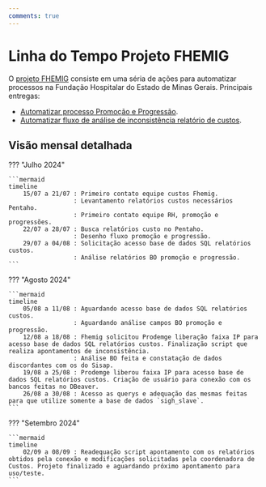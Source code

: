 ```yaml
---
comments: true
---
```


# Linha do Tempo Projeto FHEMIG

O [projeto FHEMIG](https://github.com/automatiza-mg/projeto-fhemig) consiste em uma séria de ações para automatizar processos na Fundação Hospitalar do Estado de Minas Gerais. Principais entregas:

- [Automatizar processo Promoção e Progressão](https://github.com/automatiza-mg/projeto-fhemig/issues/6).
- [Automatizar fluxo de análise de inconsistência relatório de custos](https://github.com/automatiza-mg/projeto-fhemig/issues/4).

## Visão mensal detalhada

??? "Julho 2024"

    ```mermaid
    timeline
        15/07 a 21/07 : Primeiro contato equipe custos Fhemig.
                      : Levantamento relatórios custos necessários Pentaho.
                      : Primeiro contato equipe RH, promoção e progressões.
        22/07 a 28/07 : Busca relatórios custo no Pentaho.
                      : Desenho fluxo promoção e progressão.
        29/07 a 04/08 : Solicitação acesso base de dados SQL relatórios custos.
                      : Análise relatórios BO promoção e progressão.
    ```

??? "Agosto 2024"

    ```mermaid
    timeline
        05/08 a 11/08 : Aguardando acesso base de dados SQL relatórios custos.
                      : Aguardando análise campos BO promoção e progressão.
        12/08 a 18/08 : Fhemig solicitou Prodemge liberação faixa IP para acesso base de dados SQL relatórios custos. Finalização script que realiza apontamentos de inconsistência.
                      : Análise BO feita e constatação de dados discordantes com os do Sisap.
        19/08 a 25/08 : Prodemge liberou faixa IP para acesso base de dados SQL relatórios custos. Criação de usuário para conexão com os bancos feitas no DBeaver.
        26/08 a 30/08 : Acesso as querys e adequação das mesmas feitas para que utilize somente a base de dados `sigh_slave`.
    ```

??? "Setembro 2024"

    ```mermaid
    timeline
        02/09 a 08/09 : Readequação script apontamento com os relatórios obtidos pela conexão e modificações solicitadas pela coordenadora de Custos. Projeto finalizado e aguardando próximo apontamento para uso/teste.
    ```
